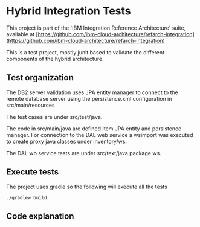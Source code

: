 # Hybrid Integration Tests
This project is part of the 'IBM Integration Reference Architecture' suite, available at [https://github.com/ibm-cloud-architecture/refarch-integration](https://github.com/ibm-cloud-architecture/refarch-integration)

This is a test project, mostly junit based to validate the different components of the hybrid architecture.

## Test organization
The DB2 server validation uses JPA entity manager to connect to the remote database server using the persistence.xml configuration in src/main/resources

The test cases are under src/test/java.

The code in src/main/java are defined Item JPA entity and persistence manager. For connection to the DAL web service a wsimport was executed to create proxy java classes under inventory/ws.

The DAL wb service tests are under src/text/java package ws.

## Execute tests
The project uses gradle so the following will execute all the tests
```
./gradlew build
```

## Code explanation

